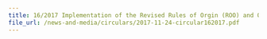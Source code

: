 ```yaml
---
title: 16/2017 Implementation of the Revised Rules of Orgin (ROO) and Origin Procedures under the Singapore-Austraila Free Trade Agreement (SAFTA)
file_url: /news-and-media/circulars/2017-11-24-circular162017.pdf
---
```

